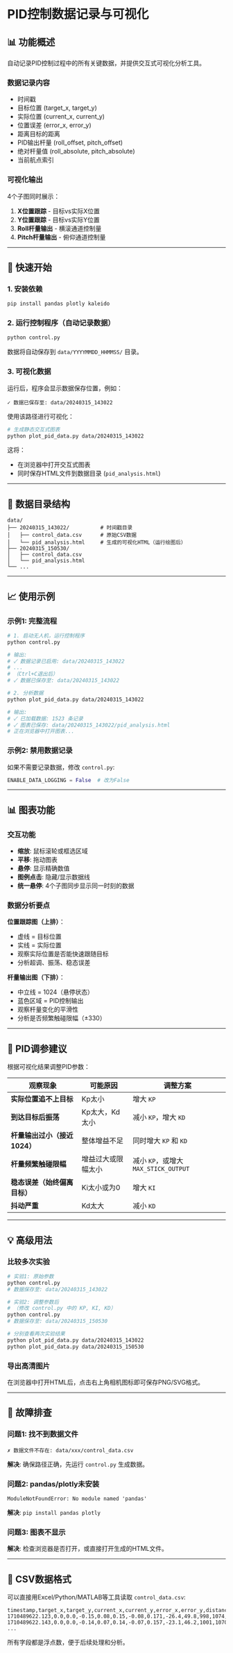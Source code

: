 # PID控制数据记录与可视化

## 📊 功能概述

自动记录PID控制过程中的所有关键数据，并提供交互式可视化分析工具。

### 数据记录内容
- 时间戳
- 目标位置 (target_x, target_y)
- 实际位置 (current_x, current_y)
- 位置误差 (error_x, error_y)
- 距离目标的距离
- PID输出杆量 (roll_offset, pitch_offset)
- 绝对杆量值 (roll_absolute, pitch_absolute)
- 当前航点索引

### 可视化输出
4个子图同时展示：
1. **X位置跟踪** - 目标vs实际X位置
2. **Y位置跟踪** - 目标vs实际Y位置
3. **Roll杆量输出** - 横滚通道控制量
4. **Pitch杆量输出** - 俯仰通道控制量

---

## 🚀 快速开始

### 1. 安装依赖

```bash
pip install pandas plotly kaleido
```

### 2. 运行控制程序（自动记录数据）

```bash
python control.py
```

数据将自动保存到 `data/YYYYMMDD_HHMMSS/` 目录。

### 3. 可视化数据

运行后，程序会显示数据保存位置，例如：
```
✓ 数据已保存至: data/20240315_143022
```

使用该路径进行可视化：

```bash
# 生成静态交互式图表
python plot_pid_data.py data/20240315_143022
```

这将：
- 在浏览器中打开交互式图表
- 同时保存HTML文件到数据目录 (`pid_analysis.html`)

---

## 📁 数据目录结构

```
data/
├── 20240315_143022/          # 时间戳目录
│   ├── control_data.csv      # 原始CSV数据
│   └── pid_analysis.html     # 生成的可视化HTML（运行绘图后）
├── 20240315_150530/
│   ├── control_data.csv
│   └── pid_analysis.html
└── ...
```

---

## 📈 使用示例

### 示例1: 完整流程

```bash
# 1. 启动无人机，运行控制程序
python control.py

# 输出:
# ✓ 数据记录已启用: data/20240315_143022
# ...
# （Ctrl+C退出后）
# ✓ 数据已保存至: data/20240315_143022

# 2. 分析数据
python plot_pid_data.py data/20240315_143022

# 输出:
# ✓ 已加载数据: 1523 条记录
# ✓ 图表已保存: data/20240315_143022/pid_analysis.html
# 正在浏览器中打开图表...
```

### 示例2: 禁用数据记录

如果不需要记录数据，修改 `control.py`:

```python
ENABLE_DATA_LOGGING = False  # 改为False
```

---

## 📊 图表功能

### 交互功能
- **缩放**: 鼠标滚轮或框选区域
- **平移**: 拖动图表
- **悬停**: 显示精确数值
- **图例点击**: 隐藏/显示数据线
- **统一悬停**: 4个子图同步显示同一时刻的数据

### 数据分析要点

**位置跟踪图（上排）**：
- 虚线 = 目标位置
- 实线 = 实际位置
- 观察实际位置是否能快速跟随目标
- 分析超调、振荡、稳态误差

**杆量输出图（下排）**：
- 中立线 = 1024（悬停状态）
- 蓝色区域 = PID控制输出
- 观察杆量变化的平滑性
- 分析是否频繁触碰限幅（±330）

---

## 🔧 PID调参建议

根据可视化结果调整PID参数：

| 观察现象 | 可能原因 | 调整方案 |
|---------|---------|---------|
| **实际位置追不上目标** | Kp太小 | 增大 `KP` |
| **到达目标后振荡** | Kp太大，Kd太小 | 减小 `KP`，增大 `KD` |
| **杆量输出过小（接近1024）** | 整体增益不足 | 同时增大 `KP` 和 `KD` |
| **杆量频繁触碰限幅** | 增益过大或限幅太小 | 减小 `KP`，或增大 `MAX_STICK_OUTPUT` |
| **稳态误差（始终偏离目标）** | Ki太小或为0 | 增大 `KI` |
| **抖动严重** | Kd太大 | 减小 `KD` |

---

## 💡 高级用法

### 比较多次实验

```bash
# 实验1: 原始参数
python control.py
# 数据保存至: data/20240315_143022

# 实验2: 调整参数后
# （修改 control.py 中的 KP, KI, KD）
python control.py
# 数据保存至: data/20240315_150530

# 分别查看两次实验结果
python plot_pid_data.py data/20240315_143022
python plot_pid_data.py data/20240315_150530
```

### 导出高清图片

在浏览器中打开HTML后，点击右上角相机图标即可保存PNG/SVG格式。

---

## 🐛 故障排查

### 问题1: 找不到数据文件
```
✗ 数据文件不存在: data/xxx/control_data.csv
```
**解决**: 确保路径正确，先运行 `control.py` 生成数据。

### 问题2: pandas/plotly未安装
```
ModuleNotFoundError: No module named 'pandas'
```
**解决**: `pip install pandas plotly`

### 问题3: 图表不显示
**解决**: 检查浏览器是否打开，或直接打开生成的HTML文件。

---

## 📝 CSV数据格式

可以直接用Excel/Python/MATLAB等工具读取 `control_data.csv`:

```csv
timestamp,target_x,target_y,current_x,current_y,error_x,error_y,distance,roll_offset,pitch_offset,roll_absolute,pitch_absolute,waypoint_index
1710489622.123,0.0,0.0,-0.15,0.08,0.15,-0.08,0.171,-26.4,49.8,998,1074,0
1710489622.143,0.0,0.0,-0.14,0.07,0.14,-0.07,0.157,-23.1,46.2,1001,1070,0
...
```

所有字段都是浮点数，便于后续处理和分析。
